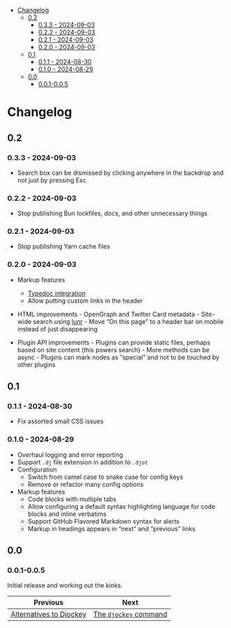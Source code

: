 <!--
  DO NOT EDIT THIS FILE DIRECTLY!
  It is generated by djockey.
-->
- [Changelog](./changelog.md#Changelog)
  - [0.2](./changelog.md#0-2)
    - [0.3.3 - 2024-09-03](./changelog.md#0-3-3---2024-09-03)
    - [0.2.2 - 2024-09-03](./changelog.md#0-2-2---2024-09-03)
    - [0.2.1 - 2024-09-03](./changelog.md#0-2-1---2024-09-03)
    - [0.2.0 - 2024-09-03](./changelog.md#0-2-0---2024-09-03)
  - [0.1](./changelog.md#0-1)
    - [0.1.1 - 2024-08-30](./changelog.md#0-1-1---2024-08-30)
    - [0.1.0 - 2024-08-29](./changelog.md#0-1-0---2024-08-29)
  - [0.0](./changelog.md#0-0)
    - [0.0.1-0.0.5](./changelog.md#0-0-1-0-0-5)

<div id="Changelog" class="section" id="Changelog">

# Changelog

<div id="0-2" class="section" id="0-2">

## 0.2

<div id="0-3-3---2024-09-03" class="section" id="0-3-3---2024-09-03">

### 0.3.3 - 2024-09-03

- Search box can be dismissed by clicking anywhere in the backdrop and
  not just by pressing Esc

</div>

<div id="0-2-2---2024-09-03" class="section" id="0-2-2---2024-09-03">

### 0.2.2 - 2024-09-03

- Stop publishing Bun lockfiles, docs, and other unnecessary things

</div>

<div id="0-2-1---2024-09-03" class="section" id="0-2-1---2024-09-03">

### 0.2.1 - 2024-09-03

- Stop publishing Yarn cache files

</div>

<div id="0-2-0---2024-09-03" class="section" id="0-2-0---2024-09-03">

### 0.2.0 - 2024-09-03

- Markup features

  - [Typedoc integration](./features/typedoc.md#typedoc-integration)
  - Allow putting custom links in the header

- HTML improvements - OpenGraph and Twitter Card metadata - Site-wide
  search using [lunr](https://lunrjs.com) - Move “On this page” to a
  header bar on mobile instead of just disappearing

- Plugin API improvements - Plugins can provide static files, perhaps
  based on site content (this powers search) - More methods can be
  async - Plugins can mark nodes as “special” and not to be touched by
  other plugins

</div>

</div>

<div id="0-1" class="section" id="0-1">

## 0.1

<div id="0-1-1---2024-08-30" class="section" id="0-1-1---2024-08-30">

### 0.1.1 - 2024-08-30

- Fix assorted small CSS issues

</div>

<div id="0-1-0---2024-08-29" class="section" id="0-1-0---2024-08-29">

### 0.1.0 - 2024-08-29

- Overhaul logging and error reporting
- Support `.dj` file extension in addition to `.djot`
- Configuration
  - Switch from camel case to snake case for config keys
  - Remove or refactor many config options
- Markup features
  - Code blocks with multiple tabs
  - Allow configuring a default syntax highlighting language for code
    blocks and inline verbatims
  - Support GitHub Flavored Markdown syntax for alerts
  - Markup in headings appears in “next” and “previous” links

</div>

</div>

<div id="0-0" class="section" id="0-0">

## 0.0

<div id="0-0-1-0-0-5" class="section" id="0-0-1-0-0-5">

### 0.0.1-0.0.5

Initial release and working out the kinks.

</div>

</div>

</div>


| Previous | Next |
| - | - |
| [Alternatives to Djockey](./alternatives.md) | [The `djockey` command](./basics/djockey_command.md) |